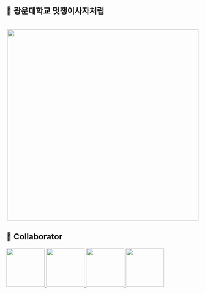 ## 🦁 광운대학교 멋쟁이사자처럼

<br>
<div align="center">
  <img src="https://velog.velcdn.com/images/chs98412/post/23d70749-cf0c-4c62-9d88-21a8c0215ce7/image.jpg" width="500">
</div>

## 🙂 Collaborator
<p>
<a href="https://github.com/chs98412">
  <img src="https://github.com/chs98412.png" width="100">
</a>
<a href="https://github.com/offbeat24">
  <img src="https://github.com/offbeat24.png" width="100">
</a>
<a href="https://github.com/ekdms5566">
  <img src="https://github.com/ekdms5566.png" width="100">
</a>
<a href="https://github.com/Hosung99">
  <img src="https://github.com/Hosung99.png" width="100">
</a>
</p>

<br> 

